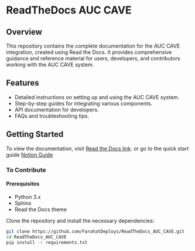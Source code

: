 # ReadTheDocs AUC CAVE

## Overview
This repository contains the complete documentation for the AUC CAVE integration, created using Read the Docs. It provides comprehensive guidance and reference material for users, developers, and contributors working with the AUC CAVE system.

## Features
- Detailed instructions on setting up and using the AUC CAVE system.
- Step-by-step guides for integrating various components.
- API documentation for developers.
- FAQs and troubleshooting tips.

## Getting Started
To view the documentation, visit [Read the Docs link](https://auc-cave.readthedocs.io/en/latest/). or go to the quick start guide [Notion Guide](https://nervous-land-34f.notion.site/AUC-CAVE-Ultimate-Guide-a49bc6f61d1d4d06905f2bf3d72abdd6) 


### To Contribute
#### Prerequisites
- Python 3.x
- Sphinx
- Read the Docs theme

Clone the repository and install the necessary dependencies:
```bash
git clone https://github.com/FarahatDeploys/ReadTheDocs_AUC_CAVE.git
cd ReadTheDocs_AUC_CAVE
pip install -r requirements.txt
